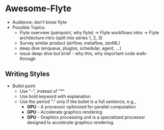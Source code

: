 # Awesome-Flyte

- Audience: don't know flyte
- Possible Topics:
  - Flyte overview (painpoint, why flyte) -> Flyte workflows intro  -> Flyte architecture intro (split into series 1, 2, 3)
  - Survey similar product (airflow, metaflow, zenML)
  - deep dive (enqueue, plugins, schedular, agent, ...)
  - issue deep-dive but brief - why this, why important  code walk-through



## Writing Styles
- Bullet point
  - Use "-", instead of "*"
  - Use bold keyword with explanation
  - Use the period "." only if the bullet is a full sentence, e.g.,
    - **GPU** - A processor optimized for parallel computation
    - **GPU** - Accelerate graphics rendering
    - **GPU** - Graphics processing unit is a specialized processor designed to accelerate graphics rendering.

